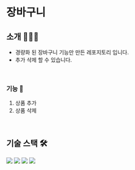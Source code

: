 # 장바구니

## 소개 💁🏻‍♀️

- 경량화 된 장바구니 기능만 만든 레포지토리 입니다.
- 추가 삭제 할 수 있습니다.

<br />

### 기능 🌟

1. 상품 추가
2. 상품 삭제

<br />

## 기술 스택 🛠

<div> 
  <img src="https://img.shields.io/badge/html5-E34F26?style=for-the-badge&logo=html5&logoColor=white"> 
  <img src="https://img.shields.io/badge/scss-1572B6?style=for-the-badge&logo=css3&logoColor=white"> 
  <img src="https://img.shields.io/badge/react-61DAFB?style=for-the-badge&logo=react&logoColor=black">
  <img src="https://img.shields.io/badge/npm-2C8EBB?style=for-the-badge&logo=yarn&logoColor=white"> 
</div>

<br />

